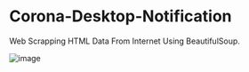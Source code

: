 # Corona-Desktop-Notification
Web Scrapping HTML Data From Internet Using BeautifulSoup. 

![image](https://user-images.githubusercontent.com/85392154/129020225-90470f7b-76e2-4a9b-8be4-083951dbbd6f.png)


